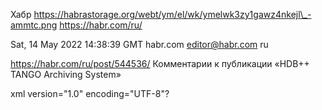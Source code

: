 


Хабр
 https://habrastorage.org/webt/ym/el/wk/ymelwk3zy1gawz4nkejl\_-ammtc.png
https://habr.com/ru/

Sat, 14 May 2022 14:38:39 GMT
habr.com
editor@habr.com
ru
 
https://habr.com/ru/post/544536/
Комментарии к публикации «HDB++ TANGO Archiving System»

xml version="1.0" encoding="UTF-8"?